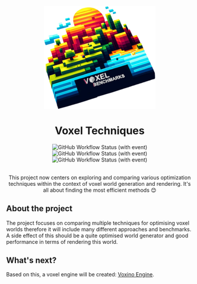 <div align="center">
<img src="readme/logo.png" width="300px" alt="Voxino Logo"/>
<h1>Voxel Techniques</h1>
<div style="display: inline">
<img alt="GitHub Workflow Status (with event)" src="https://img.shields.io/github/actions/workflow/status/Notiooo/Voxino/.github%2Fworkflows%2Fcmake_windows_unit_tests.yml?label=Windows%20Unit%20Tests">
<img alt="GitHub Workflow Status (with event)" src="https://img.shields.io/github/actions/workflow/status/Notiooo/Voxino/.github%2Fworkflows%2Fcmake_windows_build.yml?label=Windows%20Build">
<img alt="GitHub Workflow Status (with event)" src="https://img.shields.io/github/actions/workflow/status/Notiooo/Voxino/.github%2Fworkflows%2Fclang-format-check.yml?label=Code%20Formatting">

</div>
</div>
<br>
<p align="center">This project now centers on exploring and comparing various optimization techniques within the context of voxel world generation and rendering. It's all about finding the most efficient methods 😊</p>

## About the project

The project focuses on comparing multiple techniques for optimising voxel worlds therefore it will include many
different approaches and benchmarks. A side effect of this should be a quite optimised world generator and good
performance in terms of rendering this world.

## What's next?

Based on this, a voxel engine will be created:
[Voxino Engine](https://github.com/Notiooo/VoxinoEngine).